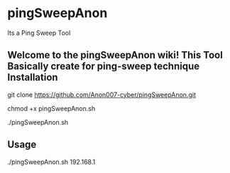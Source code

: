 # pingSweepAnon
Its a Ping Sweep Tool


Welcome to the pingSweepAnon wiki! This Tool Basically create for ping-sweep technique
Installation
------------

git clone https://github.com/Anon007-cyber/pingSweepAnon.git

chmod +x pingSweepAnon.sh

./pingSweepAnon.sh

Usage
------

./pingSweepAnon.sh 192.168.1
